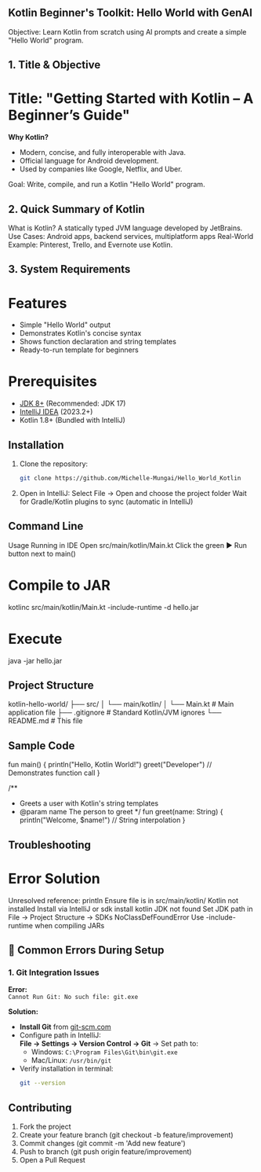 ## Kotlin Beginner's Toolkit: Hello World with GenAI
Objective: Learn Kotlin from scratch using AI prompts and create a simple "Hello World" program.

## 1. Title & Objective
# Title: "Getting Started with Kotlin – A Beginner’s Guide"
**Why Kotlin?**
- Modern, concise, and fully interoperable with Java.
- Official language for Android development.
- Used by companies like Google, Netflix, and Uber.

Goal: Write, compile, and run a Kotlin "Hello World" program.

## 2. Quick Summary of Kotlin
What is Kotlin? A statically typed JVM language developed by JetBrains.
Use Cases: Android apps, backend services, multiplatform apps
Real-World Example: Pinterest, Trello, and Evernote use Kotlin.

## 3. System Requirements
# Features
- Simple "Hello World" output
- Demonstrates Kotlin's concise syntax
- Shows function declaration and string templates
- Ready-to-run template for beginners

# Prerequisites
- [JDK 8+](https://adoptium.net/) (Recommended: JDK 17)
- [IntelliJ IDEA](https://www.jetbrains.com/idea/download/) (2023.2+)
- Kotlin 1.8+ (Bundled with IntelliJ)

## Installation
1. Clone the repository:
   ```bash
   git clone https://github.com/Michelle-Mungai/Hello_World_Kotlin

2. Open in IntelliJ:
Select File → Open and choose the project folder
Wait for Gradle/Kotlin plugins to sync (automatic in IntelliJ)

## Command Line
Usage
Running in IDE
Open src/main/kotlin/Main.kt
Click the green ▶️ Run button next to main()

# Compile to JAR
kotlinc src/main/kotlin/Main.kt -include-runtime -d hello.jar
# Execute
java -jar hello.jar

## Project Structure
kotlin-hello-world/
├── src/
│   └── main/kotlin/
│       └── Main.kt      # Main application file
├── .gitignore           # Standard Kotlin/JVM ignores
└── README.md            # This file

## Sample Code
fun main() {
    println("Hello, Kotlin World!") 
    greet("Developer")  // Demonstrates function call
}

/** 
 * Greets a user with Kotlin's string templates
 * @param name The person to greet
 */
fun greet(name: String) {
    println("Welcome, $name!")  // String interpolation
}

## Troubleshooting
# Error	                                Solution
Unresolved reference: println       	Ensure file is in src/main/kotlin/
Kotlin not installed	                Install via IntelliJ or sdk install kotlin
JDK not found	                        Set JDK path in File → Project Structure → SDKs
NoClassDefFoundError	                Use -include-runtime when compiling JARs

## 🚨 Common Errors During Setup

### 1. Git Integration Issues
**Error:**  
`Cannot Run Git: No such file: git.exe`

**Solution:**  
- **Install Git** from [git-scm.com](https://git-scm.com/downloads)  
- Configure path in IntelliJ:  
  **File → Settings → Version Control → Git** → Set path to:  
  - Windows: `C:\Program Files\Git\bin\git.exe`  
  - Mac/Linux: `/usr/bin/git`  
- Verify installation in terminal:  
  ```bash
  git --version
  
## Contributing
1. Fork the project
2. Create your feature branch (git checkout -b feature/improvement)
3. Commit changes (git commit -m 'Add new feature')
4. Push to branch (git push origin feature/improvement)
5. Open a Pull Request
